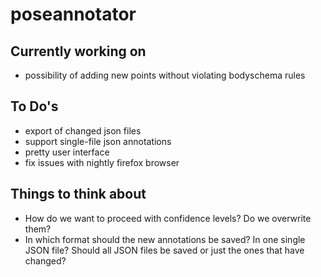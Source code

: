 # poseannotator

## Currently working on
* possibility of adding new points without violating bodyschema rules

## To Do's
* export of changed json files
* support single-file json annotations
* pretty user interface
* fix issues with nightly firefox browser

## Things to think about

* How do we want to proceed with confidence levels? Do we overwrite them?
* In which format should the new annotations be saved? In one single JSON file? Should all JSON files be saved or just the ones that have changed?
